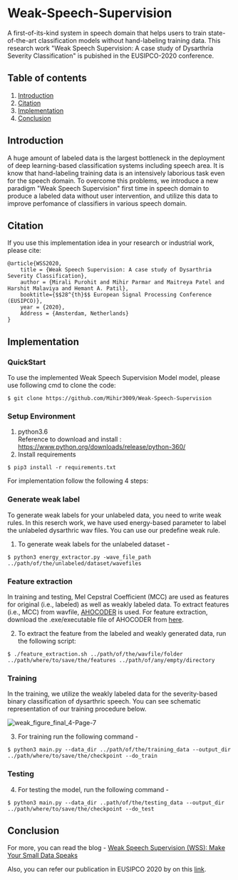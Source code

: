 # Weak-Speech-Supervision
A first-of-its-kind system in speech domain that helps users to train state-of-the-art classification models without hand-labeling training data. This research work "Weak Speech Supervision: A case study of Dysarthria Severity Classification" is pubished in the EUSIPCO-2020 conference.

## Table of contents
1. [Introduction](#intro)
2. [Citation](#cite)
3. [Implementation](#implement)
4. [Conclusion](#summary)

<a name="intro"></a>
## Introduction

A huge amount of labeled data is the largest bottleneck in the deployment of deep learning-based classification systems including speech area. It is know that hand-labeling training data is an intensively laborious task even for the speech domain. To overcome this problems, we introduce a new paradigm "Weak Speech Supervision" first time in speech domain to produce a labeled data without user intervention, and utilize this data to improve perfomance of classifiers in various speech domain.

<a name="cite"></a>
## Citation

If you use this implementation idea in your research or industrial work, please cite:

```
@article{WSS2020,
	title = {Weak Speech Supervision: A case study of Dysarthria Severity Classification},
	author = {Mirali Purohit and Mihir Parmar and Maitreya Patel and Harshit Malaviya and Hemant A. Patil},
	booktitle={$$28^{th}$$ European Signal Processing Conference (EUSIPCO)},
	year = {2020},
	Address = {Amsterdam, Netherlands}
}
```
<a name="implement"></a>
## Implementation

### QuickStart

To use the implemented Weak Speech Supervision Model model, please use following cmd to clone the code:

```
$ git clone https://github.com/Mihir3009/Weak-Speech-Supervision
```

### Setup Environment

1. python3.6 <br /> Reference to download and install : https://www.python.org/downloads/release/python-360/
2. Install requirements <br /> 
```
$ pip3 install -r requirements.txt
```

For implementation follow the following 4 steps:

### Generate weak label
To generate weak labels for your unlabeled data, you need to write weak rules. In this reserch work, we have used energy-based parameter to label the unlabeled dysarthric wav files. You can use our predefine weak rule.

1. To generate weak labels for the unlabeled dataset -
```
$ python3 energy_extractor.py -wave_file_path ../path/of/the/unlabeled/dataset/wavefiles
```

### Feature extraction
In training and testing, Mel Cepstral Coefficient (MCC) are used as features for original (i.e., labeled) as well as weakly labeled data. To extract features (i.e., MCC) from wavfile, [AHOCODER](https://aholab.ehu.eus/ahocoder/info.html) is used. For feature extraction, download the .exe/executable file of AHOCODER from [here](https://aholab.ehu.eus/ahocoder/info.html).

2. To extract the feature from the labeled and weakly generated data, run the following script:
```
$ ./feature_extraction.sh ../path/of/the/wavfile/folder ../path/where/to/save/the/features ../path/of/any/empty/directory
```

### Training
In the training, we utilize the weakly labeled data for the severity-based binary classification of dysarthric speech. You can see schematic representation of our training procedure below.

![weak_figure_final_4-Page-7](https://user-images.githubusercontent.com/47143544/92290254-567b1c00-eec8-11ea-9ddf-048a47aa8486.jpeg)

3. For training run the following command -
```
$ python3 main.py --data_dir ../path/of/the/training_data --output_dir ../path/where/to/save/the/checkpoint --do_train
```

### Testing
4. For testing the model, run the following command -
```
$ python3 main.py --data_dir ..path/of/the/testing_data --output_dir ../path/where/to/save/the/checkpoint --do_test
```

<a name="summary"></a>
## Conclusion

For more, you can read the blog - [Weak Speech Supervision (WSS): Make Your Small Data Speaks](https://medium.com/ml-brew/weak-speech-supervision-wss-make-your-small-data-speaks-d696b278cdf6)

Also, you can refer our publication in EUSIPCO 2020 by on this [link](https://ieeexplore.ieee.org/stamp/stamp.jsp?arnumber=9287502&casa_token=PhP-87YuZq0AAAAA:8diQ1Yu0GXAyTqCr6j8ll-zKpLHYQgCtk5fTv77ciXH5FxJXMyInCZPy8SYZ_YkUls6Z3i06y468&tag=1).
